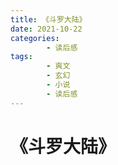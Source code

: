 ```yaml
---
title: 《斗罗大陆》
date: 2021-10-22
categories:
        - 读后感
tags:
        - 爽文
        - 玄幻
        - 小说
        - 读后感
---
```


# 《斗罗大陆》
